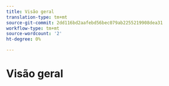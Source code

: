 ```yaml
---
title: Visão geral
translation-type: tm+mt
source-git-commit: 2dd116bd2aafebd56bec079ab2255219908dea31
workflow-type: tm+mt
source-wordcount: '2'
ht-degree: 0%

---
```



# Visão geral
